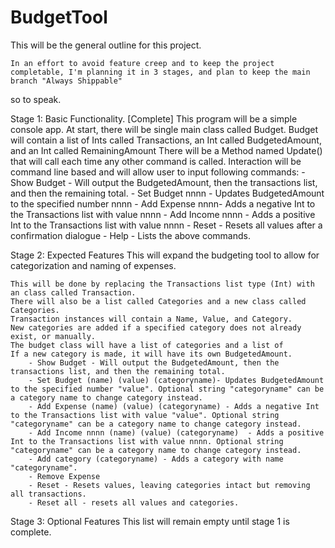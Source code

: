 # BudgetTool


This will be the general outline for this project. 

    In an effort to avoid feature creep and to keep the project completable, I'm planning it in 3 stages, and plan to keep the main branch "Always Shippable" 
so to speak. 

Stage 1: Basic Functionality. [Complete]
    This program will be a simple console app. 
        At start, there will be single main class called Budget. 
        Budget will contain a list of Ints called Transactions, an Int called BudgetedAmount, and an Int called RemainingAmount
        There will be a Method named Update() that will call each time any other command is called. 
    Interaction will be command line based and will allow user to input following commands:
        - Show Budget - Will output the BudgetedAmount, then the transactions list, and then the remaining total. 
        - Set Budget nnnn - Updates BudgetedAmount to the specified number nnnn
        - Add Expense nnnn- Adds a negative Int to the Transactions list with value nnnn
        - Add Income nnnn - Adds a positive Int to the Transactions list with value nnnn
        - Reset - Resets all values after a confirmation dialogue
        - Help - Lists the above commands.

        
Stage 2: Expected Features 
    This will expand the budgeting tool to allow for categorization and naming of expenses. 

    This will be done by replacing the Transactions list type (Int) with an class called Transaction. 
    There will also be a list called Categories and a new class called Categories. 
    Transaction instances will contain a Name, Value, and Category. 
    New categories are added if a specified category does not already exist, or manually. 
    The budget class will have a list of categories and a list of 
    If a new category is made, it will have its own BudgetedAmount.     
        - Show Budget - Will output the BudgetedAmount, then the transactions list, and then the remaining total. 
        - Set Budget (name) (value) (categoryname)- Updates BudgetedAmount to the specified number "value". Optional string "categoryname" can be a category name to change category instead. 
        - Add Expense (name) (value) (categoryname) - Adds a negative Int to the Transactions list with value "value". Optional string "categoryname" can be a category name to change category instead. 
        - Add Income nnnn (name) (value) (categoryname)  - Adds a positive Int to the Transactions list with value nnnn. Optional string "categoryname" can be a category name to change category instead. 
        - Add category (categoryname) - Adds a category with name "categoryname". 
        - Remove Expense 
        - Reset - Resets values, leaving categories intact but removing all transactions. 
        - Reset all - resets all values and categories. 



Stage 3: Optional Features
    This list will remain empty until stage 1 is complete. 
        